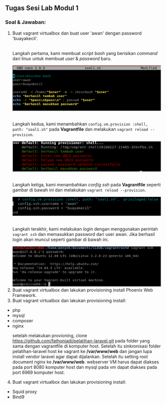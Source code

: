 ## **Tugas Sesi Lab Modul 1**
### Soal & Jawaban:
1. Buat vagrant virtualbox dan buat user 'awan' dengan password 'buayakecil'.<br>
&nbsp;&nbsp;&nbsp;<p>Langkah pertama, kami membuat *script bash* yang berisikan *command* dari linux untuk membuat *user* & *password* baru.</p>
![bash script](img/soal1_1.png)
&nbsp;&nbsp;&nbsp;<p>Langkah kedua, kami menambahkan `config.vm.provision :shell, path: "soal1.sh"` pada **Vagrantfile** dan melakukan `vagrant reload --provision`.</p>
![capture berhasil](img/soal1_2.png)
&nbsp;&nbsp;&nbsp;<p>Langkah ketiga, kami menambahkan *config ssh* pada **Vagrantfile** seperti gambar di bawah ini dan melakukan `vagrant reload --provision`.</p>
![config vagrant](img/soal1_4.png)
&nbsp;&nbsp;&nbsp;<p>Langkah terakhir, kami melakukan *login* dengan menggunakan perintah `vagrant ssh` dan memasukkan password dari user awan. Jika berhasil login akan muncul seperti gambar di bawah ini.</p>
![login user](img/soal1_3.png)
2. Buat vagrant virtualbox dan lakukan provisioning install Phoenix Web Framework.
3. Buat vagrant virtualbox dan lakukan provisioning install:
- php
- mysql
- composer
- nginx
&nbsp;&nbsp;&nbsp;&nbsp;&nbsp;&nbsp;<p>setelah melakukan provioning, clone https://github.com/fathoniadi/pelatihan-laravel.git pada folder yang sama dengan vagrantfile di komputer host. Setelah itu sinkronisasi folder pelatihan-laravel host ke vagrant ke **/var/www/web** dan jangan lupa install vendor laravel agar dapat dijalankan. Setelah itu setting root document nginx ke **/var/www/web**. webserver VM harus dapat diakses pada port 8080 komputer host dan mysql pada vm dapat diakses pada port 6969 komputer host.</p>
4. Buat vagrant virtualbox dan lakukan provisioning install:
- Squid proxy
- Bind9
